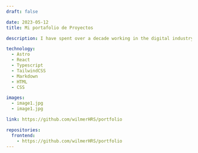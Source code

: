 ```yaml
---
draft: false

date: 2023-05-12
title: Mi portafolio de Proyectos

description: I have spent over a decade working in the digital industry, with a focus on web development. During this period I have had the pleasure of working with diverse teams across various industries, and I am always excited to learn about new technologies and innovative approaches.

technology:
  - Astro
  - React
  - Typescript
  - TailwindCSS
  - Markdown
  - HTML
  - CSS

images:
  - image1.jpg
  - image1.jpg

link: https://github.com/wilmerHRS/portfolio

repositories:
  frontend:
    - https://github.com/wilmerHRS/portfolio
---
```

